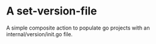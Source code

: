 # A set-version-file
A simple composite action to populate go projects with an internal/version/init.go file.